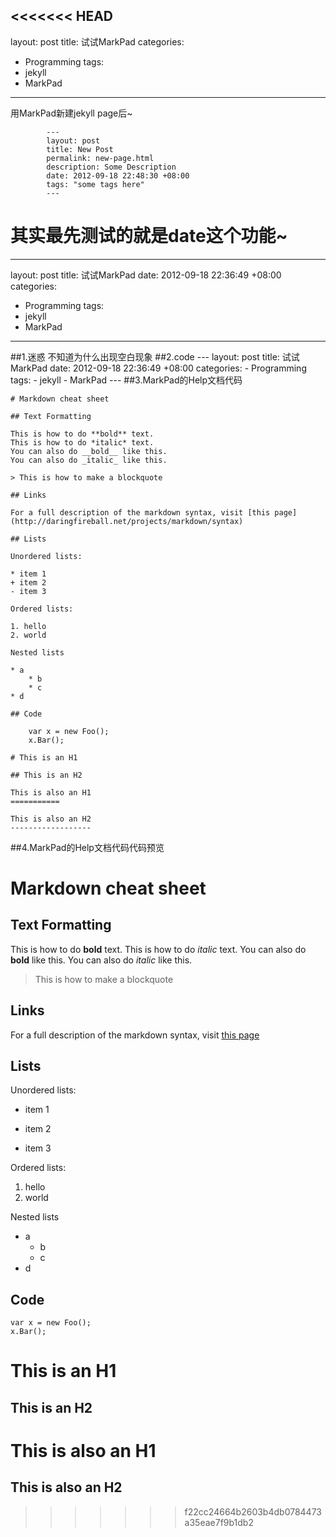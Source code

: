 <<<<<<< HEAD
---
layout: post
title: 试试MarkPad
categories:
- Programming
tags:
- jekyll
- MarkPad
---
用MarkPad新建jekyll page后~        

            ---
            layout: post
            title: New Post
            permalink: new-page.html
            description: Some Description
            date: 2012-09-18 22:48:30 +08:00
            tags: "some tags here"
            ---
其实最先测试的就是date这个功能~        
=======
---
layout: post
title: 试试MarkPad
date: 2012-09-18 22:36:49 +08:00
categories:
- Programming
tags:
- jekyll
- MarkPad
---
##1.迷惑
不知道为什么出现空白现象
##2.code
    ---
    layout: post
    title: 试试MarkPad
    date: 2012-09-18 22:36:49 +08:00
    categories:
    - Programming
    tags:
    - jekyll
    - MarkPad
    ---
##3.MarkPad的Help文档代码


    # Markdown cheat sheet
    
    ## Text Formatting
    
    This is how to do **bold** text.
    This is how to do *italic* text.
    You can also do __bold__ like this.
    You can also do _italic_ like this.
    
    > This is how to make a blockquote
    
    ## Links
    
    For a full description of the markdown syntax, visit [this page](http://daringfireball.net/projects/markdown/syntax)
    
    ## Lists
    
    Unordered lists:
    
    * item 1
    + item 2
    - item 3
    
    Ordered lists:
    
    1. hello
    2. world
    
    Nested lists
    
    * a
        * b
        * c
    * d
    
    ## Code
    
        var x = new Foo();
        x.Bar();
    
    # This is an H1
    
    ## This is an H2
    
    This is also an H1
    ===========
    
    This is also an H2
    ------------------
    
##4.MarkPad的Help文档代码代码预览
# Markdown cheat sheet

## Text Formatting

This is how to do **bold** text.
This is how to do *italic* text.
You can also do __bold__ like this.
You can also do _italic_ like this.

> This is how to make a blockquote

## Links

For a full description of the markdown syntax, visit [this page](http://daringfireball.net/projects/markdown/syntax)

## Lists

Unordered lists:

* item 1
+ item 2
- item 3

Ordered lists:

1. hello
2. world

Nested lists

* a
    * b
    * c
* d

## Code

    var x = new Foo();
    x.Bar();

# This is an H1

## This is an H2

This is also an H1
===========

This is also an H2
------------------
>>>>>>> f22cc24664b2603b4db0784473a35eae7f9b1db2
